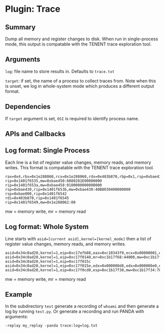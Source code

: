 Plugin: Trace
===========

Summary
-------
Dump all memory and register changes to disk.
When run in single-process mode, this output is compatable with the TENENT trace exploration tool.

Arguments
---------
`log`: file name to store results in. Defaults to `trace.txt`

`target`: if set, the name of a process to collect traces from. Note when this is unset, we log in whole-system mode which produces a different output format.

Dependencies
------------
If `target` argument is set, `OSI` is required to identify process name.

APIs and Callbacks
------------------

Log format: Single Process
-----
Each line is a list of register value changes, memory reads, and memory writes. This format is compatable with the TENENT trace exploration tool.
```
rax=0x4,rbx=0x1e288060,rcx=0x1e288060,rdx=0x403b870,rbp=0x1,rsp=0xbae438,rsi=0x2e1c0030,rdi=0x403b840,r8=0x0,r9=0x230,r10=0x403b870,r11=0x0,r12=0xffffffff,r13=0x2c7cb684b38,r14=0x141281d08,r15=0x1,rip=0x1401f6530
rip=0x1401f6535,mw=0xbae450:6080281E00000000
rip=0x1401f653a,mw=0xbae458:0100000000000000
rsp=0xbae430,rip=0x1401f653b,mw=0xbae430:40B8030400000000
rsp=0xbae000,rip=0x1401f6542
rdi=0x403b870,rip=0x1401f6545
rip=0x1401f6549,mw=0x1e288062:00
```
mw = memory write, mr = memory read

Log format: Whole System
-----
Line starts with `asid=[current asid],kernel=[kernel_mode]` then a list of register value changes, memory reads, and memory writes.
```
asid=0x34c0ad20,kernel=1,eip=0xc17efb88,eax=0xc10343f0,ecx=0x00000001,edx=0xc1b16000,esp=0xc1b17f6c,ebp=0xc1b17f78,mw=0xc1b17f68:44000,esp=0xc1b17f68
asid=0x34c0ad20,kernel=1,eip=0xc17f0140,mr=0xc1b17f68:44000,mw=0xc1b17f68:c4ffffff,mw=0xc1b17f64:e0000,esp=0xc1b17f64,mw=0xc1b17f60:d8000,esp=0xc1b17f60,mw=0xc1b17f5c:7b000,esp=0xc1b17f5c,mw=0xc1b17f58:7b000,esp=0xc1b17f58,mw=0xc1b17f54:f0433c1,esp=0xc1b17f54,mw=0xc1b17f50:787fb1c1,esp=0xc1b17f50,mw=0xc1b17f4c:0000,esp=0xc1b17f4c,mw=0xc1b17f48:0000,esp=0xc1b17f48,mw=0xc1b17f44:060b1c1,esp=0xc1b17f44,mw=0xc1b17f40:1000,esp=0xc1b17f40,mw=0xc1b17f3c:0000,esp=0xc1b17f3c,edx=0x0000007b
asid=0x34c0ad20,kernel=1,eip=0xc17f015c
asid=0x34c0ad20,kernel=1,eip=0xc17f015e,edx=0x000000d8,edx=0x000000e0,eax=0xc1b17f3c,mw=0xc1b17f38:7317fc1
asid=0x34c0ad20,kernel=1,eip=0xc17f0cd0,esp=0xc1b17f38,mw=0xc1b17f34:787fb1c1,esp=0xc1b17f34,ebp=0xc1b17f34,mw=0xc1b17f30:0000,esp=0xc1b17f30,mw=0xc1b17f2c:0000,esp=0xc1b17f2c,mw=0xc1b17f28:0000,esp=0xc1b17f28,esp=0xc1b17f14,mr=0xf63aec80:0000,mr=0xc1b17f68:c4ffffff,ebx=0xffffffc4,mw=0xc1b17f24:3c7fb1c1,mw=0xf63aec80:3c7fb1c1,mw=0xc1b17f10:f6c7fc1
```
mw = memory write, mr = memory read


Example
-------

In the subdirectory `test` generate a recording of `whoami` and then generate a log by running `test.py`. Or generate a recording and run PANDA with arguments:

```
-replay my_replay -panda trace:log=log.txt
```
